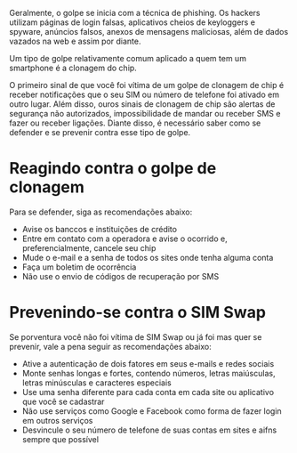 Geralmente, o golpe se inicia com a técnica de phishing. Os hackers utilizam páginas de login falsas, aplicativos cheios de keyloggers e spyware, anúncios falsos, anexos de mensagens maliciosas, além de dados vazados na web e assim por diante.

Um tipo de golpe relativamente comum aplicado a quem tem um smartphone é a clonagem do chip.

O primeiro sinal de que você foi vítima de um golpe de clonagem de chip é receber notificações que o seu SIM ou número de telefone foi ativado em outro lugar. Além disso, ouros sinais de clonagem de chip são alertas de segurança não autorizados, impossibilidade de mandar ou receber SMS e fazer ou receber ligações. Diante disso, é necessário saber como se defender e se prevenir contra esse tipo de golpe.

# **Reagindo contra o golpe de clonagem**

Para se defender, siga as recomendações abaixo:

- Avise os banccos e instituições de crédito
- Entre em contato com a operadora e avise o ocorrido e, preferencialmente, cancele seu chip
- Mude o e-mail e a senha de todos os sites onde tenha alguma conta
- Faça um boletim de ocorrência
- Não use o envio de códigos de recuperação por SMS

# **Prevenindo-se contra o SIM Swap**

Se porventura você não foi vítima de SIM Swap ou já foi mas quer se prevenir, vale a pena seguir as recomendações abaixo:

- Ative a autenticação de dois fatores em seus e-mails e redes sociais
- Monte senhas longas e fortes, contendo números, letras maiúsculas, letras minúsculas e caracteres especiais
- Use uma senha diferente para cada conta em cada site ou aplicativo que você se cadastrar
- Não use serviços como Google e Facebook como forma de fazer login em outros serviços
- Desvincule o seu número de telefone de suas contas em sites e aifns sempre que possível
